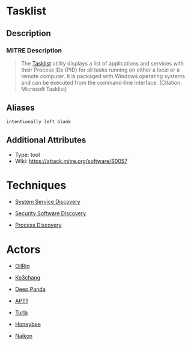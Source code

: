 
# Tasklist

## Description

### MITRE Description

> The [Tasklist](https://attack.mitre.org/software/S0057) utility displays a list of applications and services with their Process IDs (PID) for all tasks running on either a local or a remote computer. It is packaged with Windows operating systems and can be executed from the command-line interface. (Citation: Microsoft Tasklist)

## Aliases

```
intentionally left blank
```

## Additional Attributes

* Type: tool
* Wiki: https://attack.mitre.org/software/S0057

# Techniques


* [System Service Discovery](../techniques/System-Service-Discovery.md)

* [Security Software Discovery](../techniques/Security-Software-Discovery.md)
    
* [Process Discovery](../techniques/Process-Discovery.md)
    

# Actors


* [OilRig](../actors/OilRig.md)

* [Ke3chang](../actors/Ke3chang.md)
    
* [Deep Panda](../actors/Deep-Panda.md)
    
* [APT1](../actors/APT1.md)
    
* [Turla](../actors/Turla.md)
    
* [Honeybee](../actors/Honeybee.md)
    
* [Naikon](../actors/Naikon.md)
    
